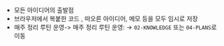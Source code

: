 -  모든 아이디어의 출발점
- 브라우저에서 복붙한 코드 , 떠오른 아이디어, 메모 등을 모두 임시로 저장
- 매주 정리 루틴 운영-> 매주 정리 루틴 운영: → `02-KNOWLEDGE` 또는 `04-PLANS`로 이동

